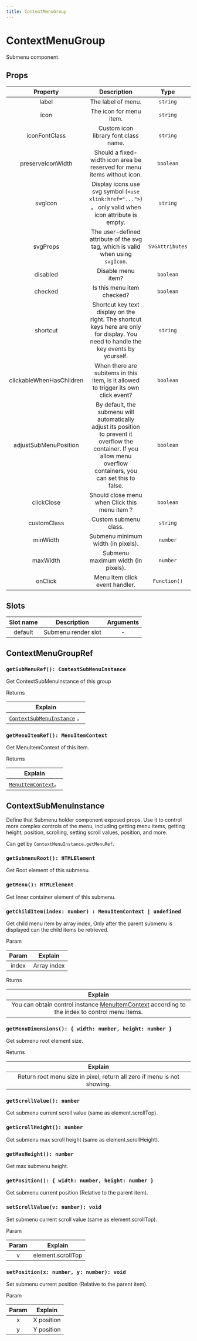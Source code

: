 ```yaml
---
title: ContextMenuGroup
---
```


# ContextMenuGroup

Submenu component.

## Props

| Property | Description | Type | Default |
| :----: | :----: | :----: | :----: |
| label | The label of menu. | `string` | — |
| icon | The icon for menu item. | `string` | — |
| iconFontClass | Custom icon library font class name. | `string` | `iconfont` |
| preserveIconWidth | Should a fixed-width icon area be reserved for menu items without icon. | `boolean` | `true` |
| svgIcon | Display icons use svg symbol (`<use xlink:href="...">`) ， only valid when icon attribute is empty. | `string` | — |
| svgProps | The user-defined attribute of the svg tag, which is valid when using `svgIcon`. | `SVGAttributes` | — |
| disabled | Disable menu item? | `boolean` | `false` |
| checked | Is this menu item checked? | `boolean`  | `false` |
| shortcut | Shortcut key text display on the right. The shortcut keys here are only for display. You need to handle the key events by yourself. | `string` | `''` |
| clickableWhenHasChildren | When there are subitems in this item, is it allowed to trigger its own click event? | `boolean` | `false` |
| adjustSubMenuPosition | By default, the submenu will automatically adjust its position to prevent it overflow the container. If you allow menu overflow containers, you can set this to false. | `boolean` | inherit from `MenuOptions.adjustPosition` |
| clickClose | Should close menu when Click this menu item ? | `boolean` | `true` |
| customClass | Custom submenu class. | `string` | — |
| minWidth | Submenu minimum width (in pixels). | `number` | `100` |
| maxWidth | Submenu maximum width (in pixels). | `number` | `600` |
| onClick | Menu item click event handler. | `Function()` | — |

## Slots

| Slot name | Description | Arguments |
| :----: | :----: | :----: |
| default | Submenu render slot | - |

## ContextMenuGroupRef

### `getSubMenuRef(): ContextSubMenuInstance`

  Get ContextSubMenuInstance of this group

  Returns

  | Explain |
  | :----: |
  | [`ContextSubMenuInstance`](#contextsubmenuinstance) 。 |

### `getMenuItemRef(): MenuItemContext`

  Get MenuItemContext of this item.

  Returns

  | Explain |
  | :----: |
  | [`MenuItemContext`](./ContextMenuItem.md#menuitemcontext)。 |

## ContextSubMenuInstance

Define that Submenu holder component exposed props. Use it to control more complex controls of the menu, including getting menu items, getting height, position, scrolling, setting scroll values, position, and more.

Can get by `ContextMenuInstance.getMenuRef`.

### `getSubmenuRoot(): HTMLElement`

  Get Root element of this submenu.

### `getMenu(): HTMLElement`

  Get Inner container element of this submenu.

### `getChildItem(index: number) : MenuItemContext | undefined`

  Get child menu item by array index, Only after the parent submenu is displayed can the child items be retrieved.

  Param

  | Param | Explain |
  | :----: | :----: |
  | index | Array index |

  Rturns

  | Explain |
  | :----: |
  | You can obtain control instance [MenuItemContext](./ContextMenuItem.md#menuitemcontext) according to the index to control menu items. |

### `getMenuDimensions(): { width: number, height: number }`

  Get submenu root element size.

  Returns

  | Explain |
  | :----: |
  | Return root menu size in pixel, return all zero if menu is not showing. |

### `getScrollValue(): number`

  Get submenu current scroll value (same as element.scrollTop).

### `getScrollHeight(): number`

  Get submenu max scroll height (same as element.scrollHeight).

### `getMaxHeight(): number`

  Get max submenu height.

### `getPosition(): { width: number, height: number }`

  Get submenu current position (Relative to the parent item).

### `setScrollValue(v: number): void`

  Set submenu current scroll value (same as element.scrollTop).

  Param

  | Param | Explain |
  | :----: | :----: |
  | v | element.scrollTop |

### `setPosition(x: number, y: number): void`

  Set submenu current position (Relative to the parent item).

  Param

  | Param | Explain |
  | :----: | :----: |
  | x | X position |
  | y | Y position |
